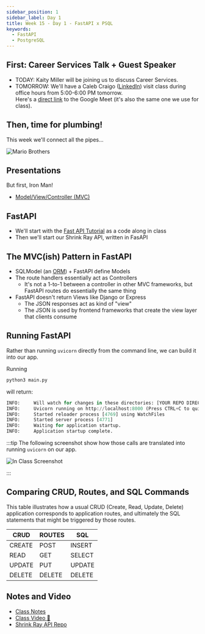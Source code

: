 ```yaml
---
sidebar_position: 1
sidebar_label: Day 1
title: Week 15 - Day 1 - FastAPI x PSQL
keywords:
  - FastAPI
  - PostgreSQL
---
```


<!-- markdownlint-disable no-inline-html no-trailing-punctuation -->

## First: Career Services Talk + Guest Speaker

- TODAY: Kaity Miller will be joining us to discuss Career Services.
- TOMORROW: We'll have a Caleb Craigo ([LinkedIn](https://www.linkedin.com/in/caleb-craigo)) visit class during office hours from 5:00-6:00 PM tomorrow.
  <br/>Here's a [direct link](https://meet.google.com/zhr-rsgq-toz) to the Google Meet (it's also the same one we use for class).

## Then, time for plumbing!

This week we'll connect all the pipes...

![Mario Brothers](./img/mario.jpg)

## Presentations

But first, Iron Man!

- [Model/View/Controller (MVC)](https://docs.google.com/presentation/d/1v0l-9MRVO7CmAs74c2zHv-swL52JdJEgZBrU77iqSLU/edit?usp=sharing)

## FastAPI

- We'll start with the [Fast API Tutorial](https://fastapi.tiangolo.com/tutorial/) as a code along in class
- Then we'll start our Shrink Ray API, written in FasAPI

## The MVC(ish) Pattern in FastAPI

- SQLModel (an [ORM](https://sqlmodel.tiangolo.com/db-to-code/)) + FastAPI define Models
- The route handlers essentially act as Controllers
  - It's not a 1-to-1 between a controller in other MVC frameworks, but FastAPI routes do essentially the same thing
- FastAPI doesn't return Views like Django or Express
  - The JSON responses act as kind of "view"
  - The JSON is used by frontend frameworks that create the view layer that clients consume

## Running FastAPI

Rather than running `uvicorn` directly from the command line, we can build it into our app.

Running

```sh
python3 main.py
```

will return:

```py
INFO:     Will watch for changes in these directories: [YOUR REPO DIRECTORY]
INFO:     Uvicorn running on http://localhost:8000 (Press CTRL+C to quit)
INFO:     Started reloader process [4769] using WatchFiles
INFO:     Started server process [4771]
INFO:     Waiting for application startup.
INFO:     Application startup complete.
```

:::tip
The following screenshot show how those calls are translated into running `uvicorn` on our app.

![In Class Screenshot](./img/main_app_startup.png)

:::

## Comparing CRUD, Routes, and SQL Commands

This table illustrates how a usual CRUD (Create, Read, Update, Delete) application corresponds to application routes, and ultimately the SQL statements that might be triggered by those routes.

| CRUD   | ROUTES | SQL    |
| ------ | ------ | ------ |
| CREATE | POST   | INSERT |
| READ   | GET    | SELECT |
| UPDATE | PUT    | UPDATE |
| DELETE | DELETE | DELETE |

## Notes and Video

- [Class Notes](https://docs.google.com/document/d/1x52aJ33OL-hiDlnwffNTc0I-oybgIKTtoFKrB93WH98/view?usp=sharing)
- [Class Video :movie_camera:](https://drive.google.com/file/d/1AYjRVqF6AnnNNBH1YE0DwYzYGZ9avx5g/view?usp=sharing)
- [Shrink Ray API Repo](https://github.com/buildcarolina/shrinkray_api)

